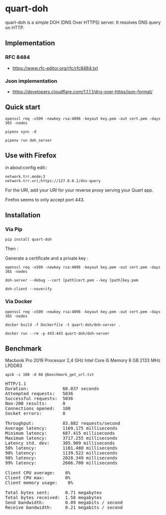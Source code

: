 # quart-doh

quart-doh is a simple DOH (DNS Over HTTPS) server. It resolves DNS query on HTTP.

## Implementation

### RFC 8484

* https://www.rfc-editor.org/rfc/rfc8484.txt

### Json implementation

* https://developers.cloudflare.com/1.1.1.1/dns-over-https/json-format/

## Quick start

`openssl req -x509 -newkey rsa:4096 -keyout key.pem -out cert.pem -days 365 -nodes`

`pipenv sync -d`

`pipenv run doh_server`

## Use with Firefox

in about:config edit::

    network.trr.mode;3
    network.trr.uri;https://127.0.0.1/dns-query


For the URI, add your URI for your reverse proxy serving your Quart app.

Firefox seems to only accept port 443.

## Installation

### Via Pip

`pip install quart-doh`

Then :

Generate a certificate and a private key :

`openssl req -x509 -newkey rsa:4096 -keyout key.pem -out cert.pem -days 365 -nodes`

`doh-server --debug --cert [path]cert.pem --key [path]key.pem`

`doh-client --noverify`

### Via Docker

`openssl req -x509 -newkey rsa:4096 -keyout key.pem -out cert.pem -days 365 -nodes`

`docker build -f Dockerfile -t quart-doh/doh-server .`

`docker run --rm -p 443:443 quart-doh/doh-server`


## Benchmark

Macbook Pro 2019
Processor 2,4 GHz Intel Core i5
Memory 8 GB 2133 MHz LPDDR3

`apib -c 100 -d 60 @benchmark_get_url.txt`
<pre>
HTTP/1.1
Duration:             60.037 seconds
Attempted requests:   5036
Successful requests:  5036
Non-200 results:      0
Connections opened:   100
Socket errors:        0

Throughput:           83.882 requests/second
Average latency:      1169.175 milliseconds
Minimum latency:      687.415 milliseconds
Maximum latency:      3717.255 milliseconds
Latency std. dev:     305.909 milliseconds
50% latency:          1101.480 milliseconds
90% latency:          1139.522 milliseconds
98% latency:          2028.349 milliseconds
99% latency:          2606.700 milliseconds

Client CPU average:    0%
Client CPU max:        0%
Client memory usage:    0%

Total bytes sent:      0.71 megabytes
Total bytes received:  1.58 megabytes
Send bandwidth:        0.09 megabits / second
Receive bandwidth:     0.21 megabits / second
</pre>
